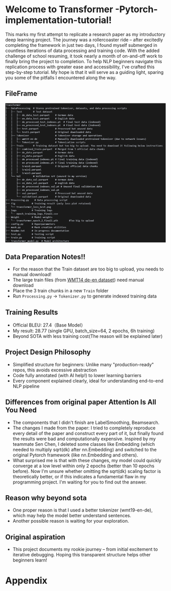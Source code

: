 # Welcome to Transformer -Pytorch-implementation-tutorial!

This marks my first attempt to replicate a research paper as my introductory deep learning project. The journey was a rollercoaster ride – after excitedly completing the framework in just two days, I found myself submerged in countless iterations of data processing and training code. With the added challenge of school resuming, it took nearly a month of on-and-off work to finally bring the project to completion.
To help NLP beginners navigate this replication process with greater ease and accessibility, I've crafted this step-by-step tutorial. My hope is that it will serve as a guiding light, sparing you some of the pitfalls I encountered along the way.


## FileFrame
![FileFrame](fig/FileFrame.png)
## Data Preparation Notes!!
- For the reason that the Train dataset are too big to upload, you needs to manual download!
- The large train files (from [WMT14 de-en dataset](https://huggingface.co/datasets/wmt/wmt14/viewer/de-en)) need manual download  
- Place the 3 train chunks in a new `Train` folder  
- Run `Processing.py` → `Tokenizer.py` to generate indexed training data

## Training Results

- Official BLEU: 27.4（Base Model）  
- My result: 28.77 (single GPU, batch_size=64, 2 epochs, 6h training)
- Beyond SOTA with less training cost(The reason will be explained later)

## Project Design Philosophy

- Simplified structure for beginners: Unlike many "production-ready" repos, this avoids excessive abstraction  
- Code fully annotated (with AI help!) to lower learning barriers  
- Every component explained clearly, ideal for understanding end-to-end NLP pipeline
## Differences from original paper Attention Is All You Need

- The components that I didn't finish are LabelSmoothing, Beamsearch.
- The changes I made from the paper: I tried to completely reproduce every detail of the paper and construct every part of it, 
but finally found the results were bad and computationally expensive. Inspired by my teammate Sen Chen, I deleted some classes like Embedding (which needed to multiply sqrt(dk) after nn.Embedding) and switched to the original Pytorch framework (like nn.Embedding and others).
- What surprised me is that with these changes, my model could quickly converge at a low level within only 2 epochs (better than 10 epochs before). 
Now I'm unsure whether omitting the sqrt(dk) scaling factor is theoretically better, or if this indicates a fundamental flaw in my programming project. 
I'm waiting for you to find out the answer.
## Reason why beyond sota

- One proper reason is that I used a better tokenizer (wmt19-en-de), which may help the model better understand sentences.
- Another possible reason is waiting for your exploration.

## Original aspiration

- This project documents my rookie journey – from initial excitement to iterative debugging. Hoping this transparent structure helps other beginners learn!


# Appendix


